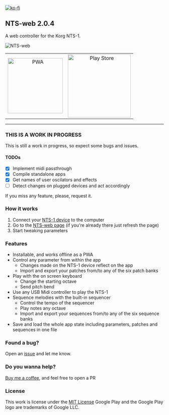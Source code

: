 [![ko-fi](https://ko-fi.com/img/githubbutton_sm.svg)](https://ko-fi.com/Y8Y43D7I3)

## NTS-web 2.0.4

A web controller for the Korg NTS-1.

![NTS-web](https://github.com/oscarrc/nts-web/blob/master/public/assets/img/screenshot.png?raw=true "NTS-web Korg NTS-1 web controller")

<table>
  <tr>
    <td align="center">
      <a href="https://sudoku.oscarrc.me" target="_BLANK">
      <img width="175" src="https://user-images.githubusercontent.com/9122190/28998409-c5bf7362-7a00-11e7-9b63-db56694522e7.png" alt="PWA"></a>
    </td>
    <td align="center">
       <a href="https://play.google.com/store/apps/details?id=me.oscarrc.nts_web.twa" target="_BLANK"><img width="200" src="https://play.google.com/intl/en_us/badges/static/images/badges/en_badge_web_generic.png" alt="Play Store"/></a>
    </td>
  </tr>
</table>

---

### THIS IS A WORK IN PROGRESS

This is still a work in progress, so expect some bugs and issues. 

#### TODOs

- [x] Implement midi passthrough
- [x] Compile standalone apps
- [x] Get names of user oscilators and effects
- [ ] Detect changes on plugged devices and act accordingly

If you miss any feature, please, request it.

### How it works

1. Connect your [NTS-1 device](https://amzn.to/3j3yu2Q) to the computer
2. Go to the [NTS-web page](https://nts-web.oscarrc.me) (if you're already there just refresh the page)
3. Start tweaking parameters

### Features

* Installable, and works offline as a PWA
* Control any parameter from within the app
    * Changes made on the NTS-1 device reflect on the app
    * Import and export your patches from/to any of the six patch banks
* Play with the on screen keyboard 
    * Change the starting octave
    * Send pitch bend
* Use any USB Midi controller to play the NTS-1
* Sequence melodies with the built-in sequencer
    * Control the tempo of the sequencer
    * Play notes any octave
    * Import and export your sequences from/to any of the six sequence banks
* Save and load the whole app state including parameters, patches and sequences in one file

### Found a bug?

Open an [issue](https://github.com/oscarrc/nts-web/issues) and let me know.

### Do you wanna help?

[Buy me a coffee](https://ko-fi.com/Y8Y43D7I3), and feel free to open a PR

### License

This work is license under the [MIT License](https://github.com/oscarrc/nts-web/blob/master/LICENSE)
Google Play and the Google Play logo are trademarks of Google LLC.
